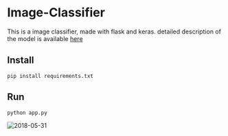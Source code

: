 # Image-Classifier
This is a image classifier, made with flask and keras. detailed description of the model is available [here](https://blog.keras.io/building-a-simple-keras-deep-learning-rest-api.html) 

## Install
`pip install requirements.txt`

## Run
`python app.py`

![2018-05-31](https://user-images.githubusercontent.com/30196830/40755603-ab1ac05c-649c-11e8-8d25-68acf9d89b3d.png)
